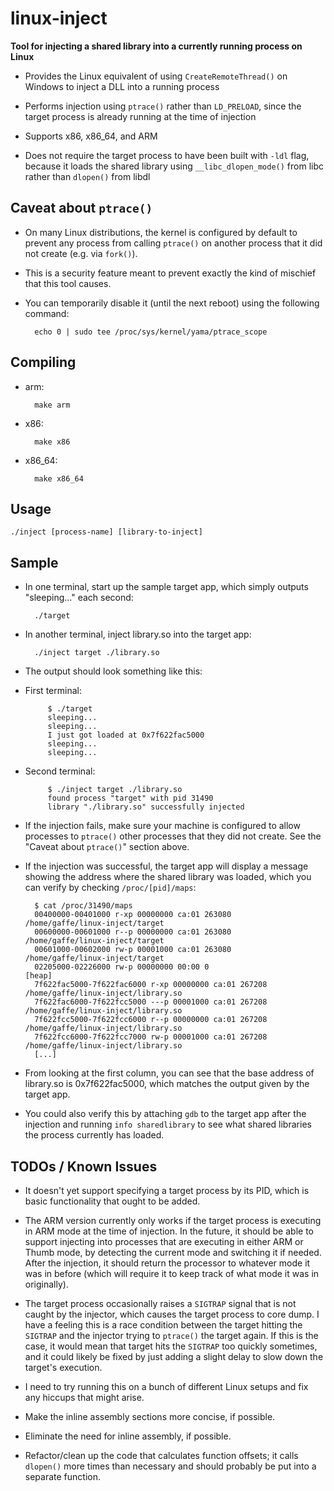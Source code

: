 # linux-inject
**Tool for injecting a shared library into a currently running process on Linux**

* Provides the Linux equivalent of using `CreateRemoteThread()` on Windows to inject a DLL into a running process

* Performs injection using `ptrace()` rather than `LD_PRELOAD`, since the target process is already running at the time of injection

* Supports x86, x86_64, and ARM

* Does not require the target process to have been built with `-ldl` flag, because it loads the shared library using `__libc_dlopen_mode()` from libc rather than `dlopen()` from libdl

## Caveat about `ptrace()`

* On many Linux distributions, the kernel is configured by default to prevent any process from calling `ptrace()` on another process that it did not create (e.g. via `fork()`).

* This is a security feature meant to prevent exactly the kind of mischief that this tool causes.

* You can temporarily disable it (until the next reboot) using the following command:

        echo 0 | sudo tee /proc/sys/kernel/yama/ptrace_scope

## Compiling

* arm:

        make arm

* x86:

        make x86

* x86_64:

        make x86_64

## Usage

    ./inject [process-name] [library-to-inject]

## Sample

* In one terminal, start up the sample target app, which simply outputs "sleeping..." each second:

        ./target

* In another terminal, inject library.so into the target app:

        ./inject target ./library.so

*  The output should look something like this:

 * First terminal:

            $ ./target
            sleeping...
            sleeping...
            I just got loaded at 0x7f622fac5000
            sleeping...
            sleeping...

 * Second terminal:

            $ ./inject target ./library.so
            found process "target" with pid 31490
            library "./library.so" successfully injected

* If the injection fails, make sure your machine is configured to allow processes to `ptrace()` other processes that they did not create. See the "Caveat about `ptrace()`" section above.

* If the injection was successful, the target app will display a message showing the address where the shared library was loaded, which you can verify by checking `/proc/[pid]/maps`:

        $ cat /proc/31490/maps
        00400000-00401000 r-xp 00000000 ca:01 263080                             /home/gaffe/linux-inject/target
        00600000-00601000 r--p 00000000 ca:01 263080                             /home/gaffe/linux-inject/target
        00601000-00602000 rw-p 00001000 ca:01 263080                             /home/gaffe/linux-inject/target
        02205000-02226000 rw-p 00000000 00:00 0                                  [heap]
        7f622fac5000-7f622fac6000 r-xp 00000000 ca:01 267208                     /home/gaffe/linux-inject/library.so
        7f622fac6000-7f622fcc5000 ---p 00001000 ca:01 267208                     /home/gaffe/linux-inject/library.so
        7f622fcc5000-7f622fcc6000 r--p 00000000 ca:01 267208                     /home/gaffe/linux-inject/library.so
        7f622fcc6000-7f622fcc7000 rw-p 00001000 ca:01 267208                     /home/gaffe/linux-inject/library.so
        [...]

* From looking at the first column, you can see that the base address of library.so is 0x7f622fac5000, which matches the output given by the target app.

* You could also verify this by attaching `gdb` to the target app after the injection and running `info sharedlibrary` to see what shared libraries the process currently has loaded.

## TODOs / Known Issues

* It doesn't yet support specifying a target process by its PID, which is basic functionality that ought to be added.

* The ARM version currently only works if the target process is executing in ARM mode at the time of injection. In the future, it should be able to support injecting into processes that are executing in either ARM or Thumb mode, by detecting the current mode and switching it if needed. After the injection, it should return the processor to whatever mode it was in before (which will require it to keep track of what mode it was in originally).

* The target process occasionally raises a `SIGTRAP` signal that is not caught by the injector, which causes the target process to core dump. I have a feeling this is a race condition between the target hitting the `SIGTRAP` and the injector trying to `ptrace()` the target again. If this is the case, it would mean that target hits the `SIGTRAP` too quickly sometimes, and it could likely be fixed by just adding a slight delay to slow down the target's execution.

* I need to try running this on a bunch of different Linux setups and fix any hiccups that might arise.

* Make the inline assembly sections more concise, if possible.

* Eliminate the need for inline assembly, if possible.

* Refactor/clean up the code that calculates function offsets; it calls `dlopen()` more times than necessary and should probably be put into a separate function.
